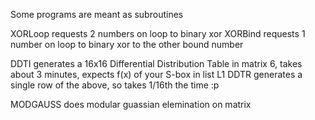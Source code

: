 Some programs are meant as subroutines

XORLoop requests 2 numbers on loop to binary xor
XORBind requests 1 number on loop to binary xor to the other bound number

DDTI generates a 16x16 Differential Distribution Table in matrix 6, takes about 3 minutes, expects f(x) of your S-box in list L1
DDTR generates a single row of the above, so takes 1/16th the time :p 

MODGAUSS does modular guassian elemination on matrix
